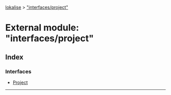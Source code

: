 [lokalise](../README.md) > ["interfaces/project"](../modules/_interfaces_project_.md)

# External module: "interfaces/project"

## Index

### Interfaces

* [Project](../interfaces/_interfaces_project_.project.md)

---

